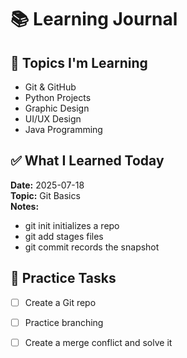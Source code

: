 # 📚 Learning Journal

## 🧠 Topics I'm Learning
- Git & GitHub
- Python Projects
- Graphic Design
- UI/UX Design
- Java Programming

## ✅ What I Learned Today
**Date:** 2025-07-18  
**Topic:** Git Basics  
**Notes:**
- git init initializes a repo
- git add stages files
- git commit records the snapshot

## 🧪 Practice Tasks
- [ ] Create a Git repo
- [ ] Practice branching
- [ ] Create a merge conflict and solve it

